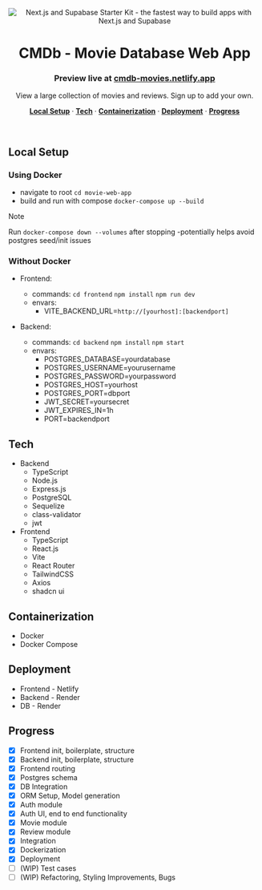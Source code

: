 <p align="center">
<img alt="Next.js and Supabase Starter Kit - the fastest way to build apps with Next.js and Supabase" src="https://github.com/aybeedee/movie-web-app/assets/75930195/ac94eb22-cd16-447a-88fd-677c418eeb03">
</p>
<h1 align="center">CMDb - Movie Database Web App</h1>
<h3 align="center">Preview live at <a href="https://cmdb-movies.netlify.app/">cmdb-movies.netlify.app</a></h1>

<p align="center">
View a large collection of movies and reviews. Sign up to add your own.
</p>

<p align="center">
  <a href="#local-setup"><strong>Local Setup</strong></a> ·
  <a href="#tech"><strong>Tech</strong></a> ·
  <a href="#containerization"><strong>Containerization</strong></a> ·
  <a href="#deployment"><strong>Deployment</strong></a> ·
  <a href="#progress"><strong>Progress</strong></a>
</p>
<br/>

## Local Setup

### Using Docker

- navigate to root `cd movie-web-app`
- build and run with compose `docker-compose up --build`
>[!NOTE]
Run `docker-compose down --volumes` after stopping -potentially helps avoid postgres seed/init issues

### Without Docker

- Frontend:

  - commands:
    `cd frontend`
    `npm install`
    `npm run dev`
  - envars:
    - VITE_BACKEND_URL=`http://[yourhost]:[backendport]`

- Backend:
  - commands:
    `cd backend`
    `npm install`
    `npm start`
  - envars:
    - POSTGRES_DATABASE=yourdatabase
    - POSTGRES_USERNAME=yourusername
    - POSTGRES_PASSWORD=yourpassword
    - POSTGRES_HOST=yourhost
    - POSTGRES_PORT=dbport
    - JWT_SECRET=yoursecret
    - JWT_EXPIRES_IN=1h
    - PORT=backendport

## Tech

- Backend
  - TypeScript
  - Node.js
  - Express.js
  - PostgreSQL
  - Sequelize
  - class-validator
  - jwt
- Frontend
  - TypeScript
  - React.js
  - Vite
  - React Router
  - TailwindCSS
  - Axios
  - shadcn ui

## Containerization

- Docker
- Docker Compose

## Deployment

- Frontend - Netlify
- Backend - Render
- DB - Render

## Progress

- [x] Frontend init, boilerplate, structure
- [x] Backend init, boilerplate, structure
- [x] Frontend routing
- [x] Postgres schema
- [x] DB Integration
- [x] ORM Setup, Model generation
- [x] Auth module
- [x] Auth UI, end to end functionality
- [x] Movie module
- [x] Review module
- [x] Integration
- [x] Dockerization
- [x] Deployment
- [ ] (WIP) Test cases
- [ ] (WIP) Refactoring, Styling Improvements, Bugs
